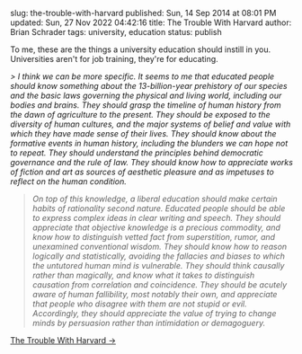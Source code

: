 slug: the-trouble-with-harvard
published: Sun, 14 Sep 2014 at 08:01 PM
updated: Sun, 27 Nov 2022 04:42:16 
title: The Trouble With Harvard 
author: Brian Schrader
tags: university, education
status: publish

To me, these are the things a university education should instill in you. Universities aren't for job training, they're for educating.

<i>
> I think we can be more specific. It seems to me that educated people should know something about the 13-billion-year prehistory of our species and the basic laws governing the physical and living world, including our bodies and brains. They should grasp the timeline of human history from the dawn of agriculture to the present. They should be exposed to the diversity of human cultures, and the major systems of belief and value with which they have made sense of their lives. They should know about the formative events in human history, including the blunders we can hope not to repeat. They should understand the principles behind democratic governance and the rule of law. They should know how to appreciate works of fiction and art as sources of aesthetic pleasure and as impetuses to reflect on the human condition. 

> On top of this knowledge, a liberal education should make certain habits of rationality second nature. Educated people should be able to express complex ideas in clear writing and speech. They should appreciate that objective knowledge is a precious commodity, and know how to distinguish vetted fact from superstition, rumor, and unexamined conventional wisdom. They should know how to reason logically and statistically, avoiding the fallacies and biases to which the untutored human mind is vulnerable. They should think causally rather than magically, and know what it takes to distinguish causation from correlation and coincidence. They should be acutely aware of human fallibility, most notably their own, and appreciate that people who disagree with them are not stupid or evil. Accordingly, they should appreciate the value of trying to change minds by persuasion rather than intimidation or demagoguery.
</i>

[The Trouble With Harvard &#8594;](http://www.newrepublic.com/article/119321/harvard-ivy-league-should-judge-students-standardized-tests)
